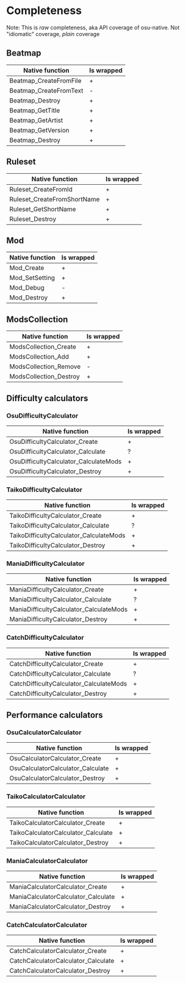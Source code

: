 # Completeness

Note: This is *raw* completeness, aka API coverage of osu-native. Not "idiomatic" coverage, *plain* coverage

## Beatmap 

| Native function                         | Is wrapped |
| --------------------------------------- | ---------- |
| Beatmap_CreateFromFile                  |      +     |
| Beatmap_CreateFromText                  |      -     |
| Beatmap_Destroy                         |      +     |
| Beatmap_GetTitle                        |      +     |
| Beatmap_GetArtist                       |      +     |
| Beatmap_GetVersion                      |      +     |
| Beatmap_Destroy                         |      +     |

## Ruleset

| Native function                         | Is wrapped |
| --------------------------------------- | ---------- |
| Ruleset_CreateFromId                    |      +     |
| Ruleset_CreateFromShortName             |      +     |
| Ruleset_GetShortName                    |      +     |
| Ruleset_Destroy                         |      +     |

## Mod

| Native function                         | Is wrapped |
| --------------------------------------- | ---------- |
| Mod_Create                              |      +     |
| Mod_SetSetting                          |      +     |
| Mod_Debug                               |      -     |
| Mod_Destroy                             |      +     |

## ModsCollection

| Native function                         | Is wrapped |
| --------------------------------------- | ---------- |
| ModsCollection_Create                   |      +     |
| ModsCollection_Add                      |      +     |
| ModsCollection_Remove                   |      -     |
| ModsCollection_Destroy                  |      +     | 

## Difficulty calculators

### OsuDifficultyCalculator

| Native function                         | Is wrapped |
| --------------------------------------- | ---------- |
| OsuDifficultyCalculator_Create          |      +     |
| OsuDifficultyCalculator_Calculate       |      ?     |
| OsuDifficultyCalculator_CalculateMods   |      +     |
| OsuDifficultyCalculator_Destroy         |      +     |

### TaikoDifficultyCalculator 

| Native function                         | Is wrapped |
| --------------------------------------- | ---------- |
| TaikoDifficultyCalculator_Create        |      +     |
| TaikoDifficultyCalculator_Calculate     |      ?     |
| TaikoDifficultyCalculator_CalculateMods |      +     |
| TaikoDifficultyCalculator_Destroy       |      +     |

### ManiaDifficultyCalculator 

| Native function                         | Is wrapped |
| --------------------------------------- | ---------- |
| ManiaDifficultyCalculator_Create        |      +     |
| ManiaDifficultyCalculator_Calculate     |      ?     |
| ManiaDifficultyCalculator_CalculateMods |      +     |
| ManiaDifficultyCalculator_Destroy       |      +     |

### CatchDifficultyCalculator 

| Native function                         | Is wrapped |
| --------------------------------------- | ---------- |
| CatchDifficultyCalculator_Create        |      +     |
| CatchDifficultyCalculator_Calculate     |      ?     |
| CatchDifficultyCalculator_CalculateMods |      +     |
| CatchDifficultyCalculator_Destroy       |      +     |

## Performance calculators

### OsuCalculatorCalculator

| Native function                         | Is wrapped |
| --------------------------------------- | ---------- |
| OsuCalculatorCalculator_Create          |      +     |
| OsuCalculatorCalculator_Calculate       |      +     |
| OsuCalculatorCalculator_Destroy         |      +     |

### TaikoCalculatorCalculator 

| Native function                         | Is wrapped |
| --------------------------------------- | ---------- |
| TaikoCalculatorCalculator_Create        |      +     |
| TaikoCalculatorCalculator_Calculate     |      +     |
| TaikoCalculatorCalculator_Destroy       |      +     |

### ManiaCalculatorCalculator 

| Native function                         | Is wrapped |
| --------------------------------------- | ---------- |
| ManiaCalculatorCalculator_Create        |      +     |
| ManiaCalculatorCalculator_Calculate     |      +     |
| ManiaCalculatorCalculator_Destroy       |      +     |

### CatchCalculatorCalculator 

| Native function                         | Is wrapped |
| --------------------------------------- | ---------- |
| CatchCalculatorCalculator_Create        |      +     |
| CatchCalculatorCalculator_Calculate     |      +     |
| CatchCalculatorCalculator_Destroy       |      +     |

